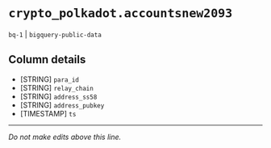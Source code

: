 # `crypto_polkadot.accountsnew2093`
`bq-1` | `bigquery-public-data`

## Column details
* [STRING]    `para_id`
* [STRING]    `relay_chain`
* [STRING]    `address_ss58`
* [STRING]    `address_pubkey`
* [TIMESTAMP] `ts`

-------------------------------------------------------------------------------
*Do not make edits above this line.*
